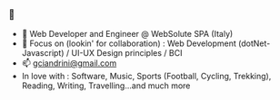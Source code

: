 ### 👋

- 🔭 Web Developer and Engineer @ WebSolute SPA (Italy)
- 🌱 Focus on (lookin' for collaboration) : Web Development (dotNet-Javascript) / UI-UX Design principles / BCI
- 📫 gciandrini@gmail.com 
- In love with :  Software, Music, Sports (Football, Cycling, Trekking), Reading, Writing, Travelling...and much more 
